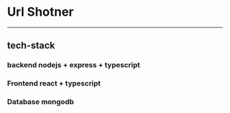 # Url Shotner
<hr>
<h2>tech-stack</h2>

<h3>backend nodejs + express + typescript</h3>
<h3>Frontend react + typescript</h3>
<h3>Database mongodb</h3>
